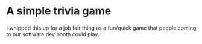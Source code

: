 # A simple trivia game

I whipped this up for a job fair thing as a fun/quick game that people coming to our software dev booth could play.
